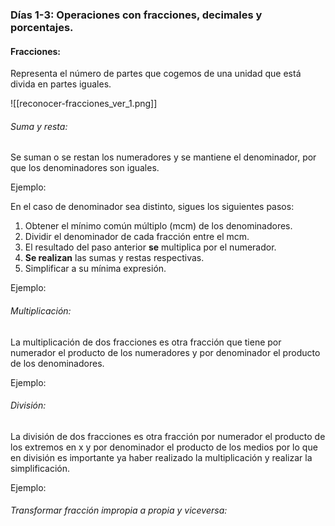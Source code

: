 ### Días 1-3: Operaciones con fracciones, decimales y porcentajes. 

#### Fracciones:

Representa el número de partes que cogemos de una unidad que está divida en partes iguales.

![[reconocer-fracciones_ver_1.png]]

###### Suma y resta:
Se suman o se restan los numeradores y se mantiene el denominador, por que los denominadores son iguales.

Ejemplo:


En el caso de denominador sea distinto, sigues los siguientes pasos:

 1. Obtener el mínimo común múltiplo (mcm) de los denominadores.
 2. Dividir el denominador de cada fracción entre el mcm.
 3. El resultado del paso anterior **se** multiplica por el numerador.
 4. **Se realizan** las sumas y restas respectivas.
 5. Simplificar a su mínima expresión.

Ejemplo:

###### Multiplicación:
La multiplicación de dos fracciones es otra fracción que tiene por numerador el producto de los numeradores y por denominador el producto de los denominadores.

Ejemplo:

###### División:
La división de dos fracciones es otra fracción por numerador el producto de los extremos en x y por denominador el producto de los medios por lo que en división es importante ya haber realizado la multiplicación y realizar la simplificación.

Ejemplo:


###### Transformar fracción impropia a propia y viceversa:

